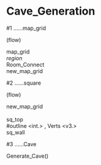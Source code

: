 # Cave_Generation

#1 ......map_grid

(flow)
  
  map_grid</br>
  _region_</br>
  Room_Connect</br>
  new_map_grid

#2 ......square

(flow)
  
  new_map_grid</br>
  </br>
  sq_top</br>
  #outline <int.> , Verts <v3.></br>
  sq_wall
  
#3 ......Cave

  Generate_Cave()

